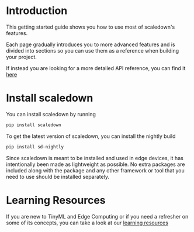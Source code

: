 # Introduction

This getting started guide shows you how to use most of scaledown's features.

Each page gradually introduces you to more advanced features and is divided into sections so you can use them as a reference when building your project.

If instead you are looking for a more detailed API reference, you can find it [here](api/index.md)

# Install scaledown
You can install scaledown by running
```bash
pip install scaledown
```

To get the latest version of scaledown, you can install the nightly build
```bash
pip install sd-nightly
```

Since scaledown is meant to be installed and used in edge devices, it has intentionally been made as lightweight as possible. No extra packages are included along with the package and any other framework or tool that you need to use should be installed separately.

# Learning Resources
If you are new to TinyML and Edge Computing or if you need a refresher on some of its concepts, you can take a look at our [learning resources](https://github.com/scaledown-team/study-group)
